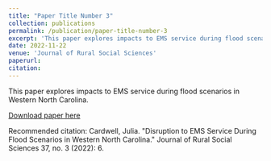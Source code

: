 ```yaml
---
title: "Paper Title Number 3"
collection: publications
permalink: /publication/paper-title-number-3
excerpt: 'This paper explores impacts to EMS service during flood scenarios in Western North Carolina.'
date: 2022-11-22
venue: 'Journal of Rural Social Sciences'
paperurl: 
citation: 
---
```

This paper explores impacts to EMS service during flood scenarios in Western North Carolina.

[Download paper here](http://jucardwell.github.io/files/ems.pdf)

Recommended citation: Cardwell, Julia. "Disruption to EMS Service During Flood Scenarios in Western North Carolina." Journal of Rural Social Sciences 37, no. 3 (2022): 6.